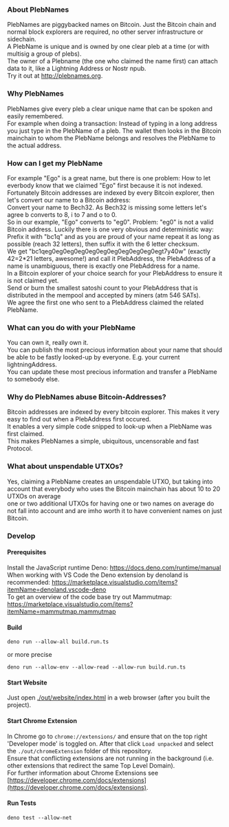 ### About PlebNames
PlebNames are piggybacked names on Bitcoin. Just the Bitcoin chain and normal block explorers are required, no other server infrastructure or sidechain.\
A PlebName is unique and is owned by one clear pleb at a time (or with multisig a group of plebs).\
The owner of a Plebname (the one who claimed the name first) can attach data to it, like a Lightning Address or Nostr npub.\
Try it out at http://plebnames.org.

### Why PlebNames
PlebNames give every pleb a clear unique name that can be spoken and easily remembered.\
For example when doing a transaction: Instead of typing in a long address you just type in the PlebName of a pleb. The wallet then looks in the Bitcoin mainchain to whom the PlebName belongs and resolves the PlebName to the actual address.

### How can I get my PlebName
For example "Ego" is a great name, but there is one problem: How to let everbody know that we claimed "Ego" first because it is not indexed.\
Fortunately Bitcoin addresses are indexed by every Bitcoin explorer, then let's convert our name to a Bitcoin address:\
Convert your name to Bech32. As Bech32 is missing some letters let's agree b converts to 8, i to 7 and o to 0.\
So in our example, "Ego" converts to "eg0".
Problem: "eg0" is not a valid Bitcoin address. Luckily there is one very obvious and deterministic way:\
Prefix it with "bc1q" and as you are proud of your name repeat it as long as possible (reach 32 letters), then suffix it with the 6 letter checksum.\
We get "bc1qeg0eg0eg0eg0eg0eg0eg0eg0eg0eg0egt7y40w" (exactly 42=2*21 letters, awesome!) and call it PlebAddress, the PlebAddress of a name is unambiguous, there is exactly one PlebAddress for a name.\
In a Bitcoin explorer of your choice search for your PlebAddress to ensure it is not claimed yet.\
Send or burn the smallest satoshi count to your PlebAddress that is distributed in the mempool and accepted by miners (atm 546 SATs).\
We agree the first one who sent to a PlebAddress claimed the related PlebName.

### What can you do with your PlebName
You can own it, really own it.\
You can publish the most precious information about your name that should be able to be fastly looked-up by everyone. E.g. your current lightningAddress.\
You can update these most precious information and transfer a PlebName to somebody else.

### Why do PlebNames abuse Bitcoin-Addresses?
Bitcoin addresses are indexed by every bitcoin explorer. This makes it very easy to find out when a PlebAddress first occured.\
It enables a very simple code snipped to look-up when a PlebName was first claimed.\
This makes PlebNames a simple, ubiquitous, uncensorable and fast Protocol.

### What about unspendable UTXOs?
Yes, claiming a PlebName creates an unspendable UTXO, but taking into account that everybody who uses the Bitcoin mainchain has about 10 to 20 UTXOs on average\
one or two additional UTXOs for having one or two names on average do not fall into account and are imho worth it to have convenient names on just Bitcoin.

### Develop
#### Prerequisites
Install the JavaScript runtime Deno: https://docs.deno.com/runtime/manual \
When working with VS Code the Deno extension by denoland is recommended: https://marketplace.visualstudio.com/items?itemName=denoland.vscode-deno \
To get an overview of the code base try out Mammutmap: https://marketplace.visualstudio.com/items?itemName=mammutmap.mammutmap

#### Build
```
deno run --allow-all build.run.ts
```
or more precise
```
deno run --allow-env --allow-read --allow-run build.run.ts
```

#### Start Website
Just open [./out/website/index.html](./out/website/index.html) in a web browser (after you built the project).

#### Start Chrome Extension

In Chrome go to `chrome://extensions/` and ensure that on the top right 'Developer mode' is toggled on. After that click `Load unpacked` and select the `./out/chromeExtension` folder of this repository.\
Ensure that conflicting extensions are not running in the background (i.e. other extensions that redirect the same Top Level Domain).\
For further information about Chrome Extensions see [https://developer.chrome.com/docs/extensions](https://developer.chrome.com/docs/extensions).

#### Run Tests
```
deno test --allow-net
```